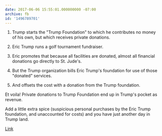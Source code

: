 ```yaml
---
date: 2017-06-06 15:55:01.000000000 -07:00
archive: fb
id: '1496789701'
---
```


1. Trump starts the "Trump Foundation" to which he contributes no money of his own, but which receives private donations.

2. Eric Trump runs a golf tournament fundraiser. 

3. Eric promotes that because all facilities are donated, almost all financial donations go directly to St. Jude's.

4. But the Trump organization bills Eric Trump's foundation for use of those "donated" services.

5. And offsets the cost with a donation from the Trump foundation.

Et voila! Private donations to Trump Foundation end up in Trump's pocket as revenue.

Add a little extra spice (suspicious personal purchases by the Eric Trump foundation, and unaccounted for costs) and you have just another day in Trump land.

[Link](https://www.forbes.com/sites/danalexander/2017/06/06/how-donald-trump-shifted-kids-cancer-charity-money-into-his-business/amp/)
